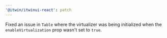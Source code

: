```yaml
---
'@itwin/itwinui-react': patch
---
```


Fixed an issue in `Table` where the virtualizer was being initialized when the `enableVirtualization` prop wasn't set to `true`.

